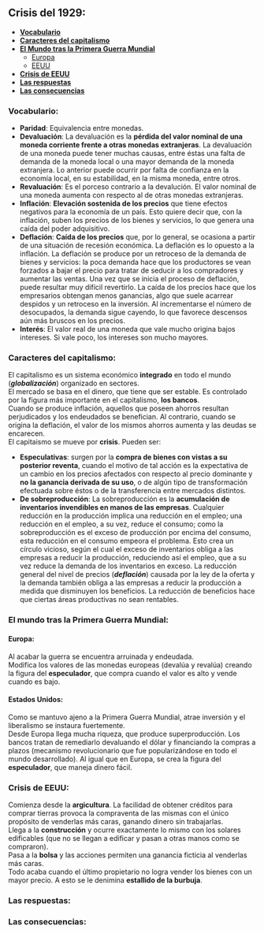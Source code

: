 ## Crisis del 1929:  
  * [**Vocabulario**](#vocabulario)  
  * [**Caracteres del capitalismo**](caracteres-de-capitalismo)  
  * [**El Mundo tras la Primera Guerra Mundial**](#el-mundo-tras-la-primera-guerra-mundial)  
    * [Europa](#europa)  
    * [EEUU](#estados-unidos)  
  * [**Crisis de EEUU**](#crisis-de-eeuu)  
  * [**Las respuestas**](#las-respuestas)  
  * [**Las consecuencias**](#las-consecuencias)  

### Vocabulario:  
  * **Paridad**: Equivalencia entre monedas.  
  * **Devaluación**: La devaluación es la **pérdida del valor nominal de una moneda corriente frente a otras monedas extranjeras**. La devaluación de una moneda puede tener muchas causas, entre éstas una falta de demanda de la moneda local o una mayor demanda de la moneda extranjera. Lo anterior puede ocurrir por falta de confianza en la economía local, en su estabilidad, en la misma moneda, entre otros.  
  * **Revaluación**: Es el porceso contrario a la devalución. El valor nominal de una moneda aumenta con respecto al de otras monedas extranjeras.  
  * **Inflación**: **Elevación sostenida de los precios** que tiene efectos negativos para la economía de un país. Esto quiere decir que, con la inflación, suben los precios de los bienes y servicios, lo que genera una caída del poder adquisitivo.  
  * **Deflación**: **Caída de los precios** que, por lo general, se ocasiona a partir de una situación de recesión económica. La deflación es lo opuesto a la inflación. La deflación se produce por un retroceso de la demanda de bienes y servicios: la poca demanda hace que los productores se vean forzados a bajar el precio para tratar de seducir a los compradores y aumentar las ventas. Una vez que se inicia el proceso de deflación, puede resultar muy difícil revertirlo. La caída de los precios hace que los empresarios obtengan menos ganancias, algo que suele acarrear despidos y un retroceso en la inversión. Al incrementarse el número de desocupados, la demanda sigue cayendo, lo que favorece descensos aún más bruscos en los precios.  
  * **Interés**: El valor real de una moneda que vale mucho origina bajos intereses. Si vale poco, los intereses son mucho mayores.  

### Caracteres del capitalismo:  
El capitalismo es un sistema económico **integrado** en todo el mundo (***globalización***) organizado en sectores.  
El mercado se basa en el dinero, que tiene que ser estable. Es controlado por la figura más importante en el capitalismo, **los bancos**.  
Cuando se produce inflación, aquellos que poseen ahorros resultan perjudicados y los endeudados se benefician. Al contrario, cuando se origina la deflación, el valor de los mismos ahorros aumenta y las deudas se encarecen.  
El capitaismo se mueve por **crisis**. Pueden ser:  
  * **Especulativas**: surgen por la **compra de bienes con vistas a su posterior reventa**, cuando el motivo de tal acción es la expectativa de un cambio en los precios afectados con respecto al precio dominante y **no la ganancia derivada de su uso**, o de algún tipo de transformación efectuada sobre éstos o de la transferencia entre mercados distintos.  
  * **De sobreproducción**: La sobreproducción es la **acumulación de inventarios invendibles en manos de las empresas**. Cualquier reducción en la producción implica una reducción en el empleo; una reducción en el empleo, a su vez, reduce el consumo; como la sobreproducción es el exceso de producción por encima del consumo, esta reducción en el consumo empeora el problema. Esto crea un círculo vicioso, según el cual el exceso de inventarios obliga a las empresas a reducir la producción, reduciendo así el empleo, que a su vez reduce la demanda de los inventarios en exceso. La reducción general del nivel de precios (***deflación***) causada por la ley de la oferta y la demanda también obliga a las empresas a reducir la producción a medida que disminuyen los beneficios. La reducción de beneficios hace que ciertas áreas productivas no sean rentables.

### El mundo tras la Primera Guerra Mundial:  
#### Europa:  
Al acabar la guerra se encuentra arruinada y endeudada.  
Modifica los valores de las monedas europeas (devalúa y revalúa) creando la figura del **especulador**, que compra cuando el valor es alto y vende cuando es bajo.
#### Estados Unidos:  
Como se mantuvo ajeno a la Primera Guerra Mundial, atrae inversión y el liberalismo se instaura fuertemente.  
Desde Europa llega mucha riqueza, que produce superproducción. Los bancos tratan de remediarlo devaluando el dólar y financiando la compras a plazos (mecanismo revolucionario que fue popularizándose en todo el mundo desarrollado). Al igual que en Europa, se crea la figura del **especulador**, que maneja dinero fácil.  

### Crisis de EEUU:  
Comienza desde la **argicultura**. La facilidad de obtener créditos para comprar tierras provoca la compraventa de las mismas con el único propósito de venderlas más caras, ganando dinero sin trabajarlas.  
Llega a la **construcción** y ocurre exactamente lo mismo con los solares edificables (que no se llegan a edificar y pasan a otras manos como se compraron).  
Pasa a la **bolsa** y las acciones permiten una ganancia ficticia al venderlas más caras.  
Todo acaba cuando el último propietario no logra vender los bienes con un mayor precio. A esto se le denimina **estallido de la burbuja**.  

### Las respuestas:  

### Las consecuencias:  
